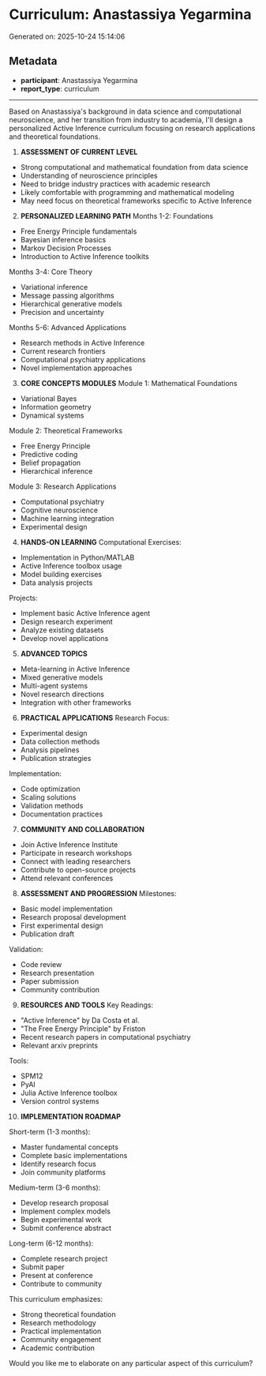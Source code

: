 # Curriculum: Anastassiya Yegarmina

Generated on: 2025-10-24 15:14:06

## Metadata

- **participant**: Anastassiya Yegarmina
- **report_type**: curriculum

---

Based on Anastassiya's background in data science and computational neuroscience, and her transition from industry to academia, I'll design a personalized Active Inference curriculum focusing on research applications and theoretical foundations.

1. **ASSESSMENT OF CURRENT LEVEL**
- Strong computational and mathematical foundation from data science
- Understanding of neuroscience principles
- Need to bridge industry practices with academic research
- Likely comfortable with programming and mathematical modeling
- May need focus on theoretical frameworks specific to Active Inference

2. **PERSONALIZED LEARNING PATH**
Months 1-2: Foundations
- Free Energy Principle fundamentals
- Bayesian inference basics
- Markov Decision Processes
- Introduction to Active Inference toolkits

Months 3-4: Core Theory
- Variational inference
- Message passing algorithms
- Hierarchical generative models
- Precision and uncertainty

Months 5-6: Advanced Applications
- Research methods in Active Inference
- Current research frontiers
- Computational psychiatry applications
- Novel implementation approaches

3. **CORE CONCEPTS MODULES**
Module 1: Mathematical Foundations
- Variational Bayes
- Information geometry
- Dynamical systems

Module 2: Theoretical Frameworks
- Free Energy Principle
- Predictive coding
- Belief propagation
- Hierarchical inference

Module 3: Research Applications
- Computational psychiatry
- Cognitive neuroscience
- Machine learning integration
- Experimental design

4. **HANDS-ON LEARNING**
Computational Exercises:
- Implementation in Python/MATLAB
- Active Inference toolbox usage
- Model building exercises
- Data analysis projects

Projects:
- Implement basic Active Inference agent
- Design research experiment
- Analyze existing datasets
- Develop novel applications

5. **ADVANCED TOPICS**
- Meta-learning in Active Inference
- Mixed generative models
- Multi-agent systems
- Novel research directions
- Integration with other frameworks

6. **PRACTICAL APPLICATIONS**
Research Focus:
- Experimental design
- Data collection methods
- Analysis pipelines
- Publication strategies

Implementation:
- Code optimization
- Scaling solutions
- Validation methods
- Documentation practices

7. **COMMUNITY AND COLLABORATION**
- Join Active Inference Institute
- Participate in research workshops
- Connect with leading researchers
- Contribute to open-source projects
- Attend relevant conferences

8. **ASSESSMENT AND PROGRESSION**
Milestones:
- Basic model implementation
- Research proposal development
- First experimental design
- Publication draft

Validation:
- Code review
- Research presentation
- Paper submission
- Community contribution

9. **RESOURCES AND TOOLS**
Key Readings:
- "Active Inference" by Da Costa et al.
- "The Free Energy Principle" by Friston
- Recent research papers in computational psychiatry
- Relevant arxiv preprints

Tools:
- SPM12
- PyAI
- Julia Active Inference toolbox
- Version control systems

10. **IMPLEMENTATION ROADMAP**

Short-term (1-3 months):
- Master fundamental concepts
- Complete basic implementations
- Identify research focus
- Join community platforms

Medium-term (3-6 months):
- Develop research proposal
- Implement complex models
- Begin experimental work
- Submit conference abstract

Long-term (6-12 months):
- Complete research project
- Submit paper
- Present at conference
- Contribute to community

This curriculum emphasizes:
- Strong theoretical foundation
- Research methodology
- Practical implementation
- Community engagement
- Academic contribution

Would you like me to elaborate on any particular aspect of this curriculum?